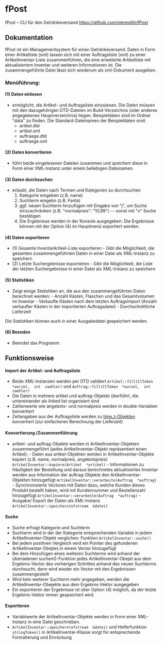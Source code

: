 # fPost
fPost – CLI für den Getränkeversand
https://github.com/stereolith/fPost

## Dokumentation

fPost ist ein Managementsystem für einen Getränkeversand.
Daten in Form einer Artikelliste (xml) lassen sich mit einer Auftragsliste (xml) zu einer ArtikelInventar-Liste zusammenführen, 
die eine erweiterte Artikelliste mit aktualisiertem Inventar und weiteren Informationen ist. Die zusammengeführte Datei lässt sich
wiederum als xml-Dokument ausgeben.

### Menüführung:
 
#### (1) Daten einlesen

 - ermöglicht, die Artikel- und Auftragsliste einzulesen. Die Daten müssen mit den dazugehörigen DTD-Dateien im Build-Verzeichnis  (oder anderes angegebenes Hauptverzeichnis) liegen. Beispieldaten sind im Ordner "data" zu finden.
   Die Standard-Dateinamen der Beispieldaten sind:
	 - artikel.dtd
	 - artikel.xml
	 - auftraege.dtd
	 - auftraege.xml


#### (2) Daten konvertieren
 - 	führt beide eingelesenen Dateien zusammen und speichert diese in Form einer XML-Instanz unter einem beliebigen Dateinamen.


#### (3) Daten durchsuchen
 - erlaubt, die Daten nach Termen und Kategorien zu durchsuchen
	 1. Kategorie eingeben (z.B. name) 
	 2. Suchterm eingebn (z.B. Fanta)
	 3. ggf. neuen Suchterm hinzufügen mit Eingabe von "j", um Suche einzuschränken (z.B. "normalpreis": "10,99")
		---sonst mit "n" Suche bestätigen
	4. Die Ergebnisse werden in der Konsole ausgegeben. Die Ergebnisse können mit der Option (4) im Hauptmenü exportiert
		werden.

#### (4) Daten exportieren
	

 - (1) Gesamte InventarArtikel-Liste exportieren
		 - Gibt die Möglichkeit, die gesamten zusammengeführten Daten in einer Datei als XML-Instanz zu speichern
 - (2) Letzte Suchergebnisse exporteiren
		 - Gibt die Möglichkeit, die Liste der letzten Suchergebnisse in einer Datei als XML-Instanz zu speichern

#### (5) Statistiken

 - Zeigt einige Statistiken an, die aus den zusammengeführten Daten berechnet werden:
		 - Anzahl Kästen, Flaschen und das Gesamtvolumen im Inventar
		 - Verkaufte Kästen nach dem letzten Auftragsimport (Anzahl verkaufter Kästen in der importierten Auftragsdatei)
		 - Durchschnittliche Lieferzeit

Die Statistiken können auch in einer Ausgabedatei gespeichert werden.

#### (6) Beenden

 - Beendet das Programm

## Funktionsweise

#### Import der Artikel- und Auftragsliste 

 - Beide XML-Instanzen werden per DTD validiert `Artikel::fill(ClToken  *wurzel,  int  zaehler)`  und `Auftrag::fill(ClToken  *wurzel,  int  zaehler)`
 - Die Daten in mehrere artikel und auftrag-Objekte überführt, die untereinander als linked list organisiert sind 
 - Zahlenwerte wie angebots- und normalpreis werden in double-Variablen konvertiert
 - Zeitangaben aus der Auftragsliste werden zu [time_t-Objekten](http://www.cplusplus.com/reference/ctime/time/) konvertiert (zur einfacheren Berechnung der Lieferzeit)

#### Konvertierung /Zusammenführung

 - artikel- und auftrag-Objekte werden in ArtikelInventar-Objekten zusammengeführt (jedes ArtikelInventar-Objekt repräsentiert einen Artikel): 
		 - Daten aus artikel-Objekten werden in ArtikelInventar-Objekte kopiert (z.B. name, normalpreis, angebotspreis) `ArtikelInventar::kopiere(Artikel  *artikel)`
		 - Informationen zu Häufigkeit der Bestellung und daraus berechnetes aktualisiertes Inventar werden aus Information der auftrag-Objekte den ArtikelInventar-Objekten hinzugefügt `ArtikelInventar::verarbeite(Auftrag  *auftrag)`
		 - Synchronisierte Vectoren mit Daten dazu, welche Kunden dieses Produkt bestellt haben, wird mit Kundennummer und Bestellanzahl hinzugefügt `ArtikelInventar::verarbeite(Auftrag  *auftrag)`
		 - Ausgabe/ Export der Daten als XML-Instanz `ArtikelInventar::speichern(ofstream  &datei)`

#### Suche

 - Suche erfragt Kategorie und Suchterm
 - Suchterm wird in der der Kategorie entsprechenden Variable in jedem ArtikelInventar-Objekt verglichen: Funktion `ArtikelInventar::suche()`
 - Bei jedem positiven Vergleich wird ein Pointer des gefundenen ArtikelInventar-Obejtes in einem Vector hinzugefügt
 - Bei dem Hinzufügen eines weiteren Suchterms wird anhand der überladenen suchen()-Funktion jedes ArtikelInventar-Obejet aus dem Ergebnis-Vector des vorherigen Schrittes anhand des neuen Suchterms durchsucht, dann wird wieder ein Vector mit den Ergebnissen zusammengestellt
 - Wird kein weiterer Suchterm mehr angegeben, werden die ArtikelInventar-Obejekte aus dem Ergebnis-Vektor ausgegeben
 - Ein exportieren der Ergebnisse ist über Option (4) möglich, da der letzte Ergebnis-Vektor immer gespeichert wird.

#### Exportieren

 - Variablwerte der ArtikelInventar-Objekte werden in Form einer XML-Instanz in eine Datei geschrieben.
 - `ArtikelInventar::speichern(ofstream  &datei)` und Helferfunktion `stringToken()` in ArtikelInventar-Klasse sorgt für entsprechende Formatierung und Einrückung
